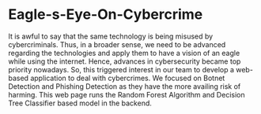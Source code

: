 # Eagle-s-Eye-On-Cybercrime
It is awful to say that the same technology is being misused by cybercriminals. Thus, in a broader sense, we need to be advanced regarding the technologies and apply them to have a vision of an eagle while using the internet. Hence, advances in cybersecurity became top priority nowadays. So, this triggered interest in our team to develop a web-based application to deal with cybercrimes. We focused on Botnet Detection and Phishing Detection as they have the more availing risk of harming.  This web page runs the Random Forest Algorithm and Decision Tree Classifier based model in the backend.
